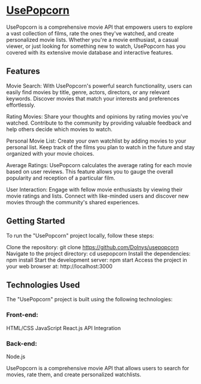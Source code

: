  # [UsePopcorn]([https://learned-today.netlify.app/](https://usepopcorn-movies.netlify.app/))  
 
UsePopcorn is a comprehensive movie API that empowers users to explore a vast collection of films, rate the ones they've watched, and create personalized movie lists. Whether you're a movie enthusiast, a casual viewer, or just looking for something new to watch, UsePopcorn has you covered with its extensive movie database and interactive features.

## Features

Movie Search: With UsePopcorn's powerful search functionality, users can easily find movies by title, genre, actors, directors, or any relevant keywords. Discover movies that match your interests and preferences effortlessly.

Rating Movies: Share your thoughts and opinions by rating movies you've watched. Contribute to the community by providing valuable feedback and help others decide which movies to watch.

Personal Movie List: Create your own watchlist by adding movies to your personal list. Keep track of the films you plan to watch in the future and stay organized with your movie choices.

Average Ratings: UsePopcorn calculates the average rating for each movie based on user reviews. This feature allows you to gauge the overall popularity and reception of a particular film.

User Interaction: Engage with fellow movie enthusiasts by viewing their movie ratings and lists. Connect with like-minded users and discover new movies through the community's shared experiences.

## Getting Started
To run the "UsePopcorn" project locally, follow these steps:

Clone the repository: git clone https://github.com/Dolnys/usepopcorn
Navigate to the project directory: cd usepopcorn
Install the dependencies: npm install
Start the development server: npm start
Access the project in your web browser at: http://localhost:3000

## Technologies Used
The "UsePopcorn" project is built using the following technologies:

### Front-end:

HTML/CSS
JavaScript
React.js
API Integration

### Back-end:
Node.js


UsePopcorn is a comprehensive movie API that allows users to search for movies, rate them, and create personalized watchlists.
